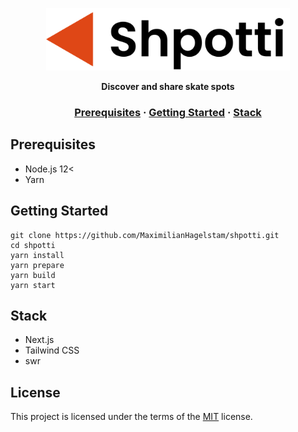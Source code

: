   <p align="center">
    <img height=100 src="logo.svg"/>
  </p>

<p align="center">
  <strong>
    Discover and share skate spots
  </strong>
</p>

<h3 align="center">
  <a href="#prerequisites">Prerequisites</a>
  <span> · </span>
  <a href="#getting-started">Getting Started</a>
  <span> · </span>
  <a href="#technologies">Stack</a>
</h3>

## Prerequisites

- Node.js 12<
- Yarn

## Getting Started

```
git clone https://github.com/MaximilianHagelstam/shpotti.git
cd shpotti
yarn install
yarn prepare
yarn build
yarn start
```

## Stack

- Next.js
- Tailwind CSS
- swr

## License

This project is licensed under the terms of the [MIT](https://choosealicense.com/licenses/mit/) license.
